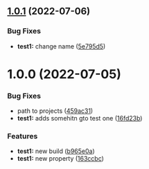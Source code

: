 ## [1.0.1](https://github.com/jcassidyav/plugins-test/compare/test1-v1.0.0...test1-v1.0.1) (2022-07-06)


### Bug Fixes

* **test1:** change name ([5e795d5](https://github.com/jcassidyav/plugins-test/commit/5e795d56c3f690ff52eab48f5b9641ec745c9b75))

# 1.0.0 (2022-07-05)


### Bug Fixes

* path to projects ([459ac31](https://github.com/jcassidyav/plugins-test/commit/459ac31dd3900a594d380cb08337709616910e45))
* **test1:** adds somehitn gto test one ([16fd23b](https://github.com/jcassidyav/plugins-test/commit/16fd23bcf4dabcbc465744ab3c0e25ef6248d183))


### Features

* **test1:** new build ([b965e0a](https://github.com/jcassidyav/plugins-test/commit/b965e0a61c57e345e72e28eed29be5808cd127c5))
* **test1:** new property ([163ccbc](https://github.com/jcassidyav/plugins-test/commit/163ccbccaa08b4a256a4f1941026d0c55047b3d1))
